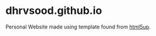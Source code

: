 # dhrvsood.github.io
Personal Website made using template found from [html5up](https://html5up.net/).
